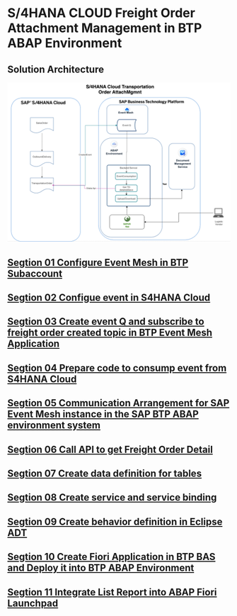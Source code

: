 # S/4HANA CLOUD Freight Order Attachment Management in BTP ABAP Environment

## Solution Architecture
![alt text](image.png)




## [Segtion 01 Configure Event Mesh in BTP Subaccount](./Segtion%2001%20Configure%20Event%20Mesh%20in%20BTP%20Subaccount/README.md)
## [Segtion 02 Configue event in S4HANA Cloud](./Segtion%2002%20Configue%20event%20in%20S4HANA%20Cloud/README.md)
## [Segtion 03 Create event Q and subscribe to freight order created topic in BTP Event Mesh Application](./Segtion%2003%20Create%20event%20Q%20and%20subscribe%20to%20freight%20order%20created%20topic%20in%20BTP%20Event%20Mesh%20Application/README.md)
## [Segtion 04 Prepare code to  consump event from S4HANA Cloud](./Segtion%2004%20Prepare%20code%20to%20%20consump%20event%20from%20S4HANA%20Cloud/README.md)
## [Segtion 05 Communication Arrangement for SAP Event Mesh instance in the SAP BTP ABAP environment system](./Segtion%2005%20Communication%20Arrangement%20for%20SAP%20Event%20Mesh%20instance%20in%20the%20SAP%20BTP%20ABAP%20environment%20system/README.md)
## [Segtion 06 Call API to get Freight Order Detail](./Segtion%2006%20Call%20API%20to%20get%20Freight%20Order%20Detail/README.md)
## [Segtion 07 Create  data definition for tables](./Segtion%2007%20Create%20%20data%20definition%20for%20tables/README.md)
## [Segtion 08 Create service and service binding](./Segtion%2008%20Create%20service%20and%20service%20binding/README.md)
## [Segtion 09 Create behavior definition in Eclipse ADT](./Segtion%2009%20Create%20behavior%20definition%20in%20Eclipse%20ADT/README.md)
## [Segtion 10 Create Fiori Application in BTP BAS and Deploy it into BTP ABAP Environment](./Segtion%2010%20Create%20Fiori%20Application%20in%20BTP%20BAS%20and%20Deploy%20it%20into%20BTP%20ABAP%20Environment/img/README.md)
## [Segtion 11 Integrate List Report into ABAP Fiori Launchpad](./Segtion%2011/README.md)



